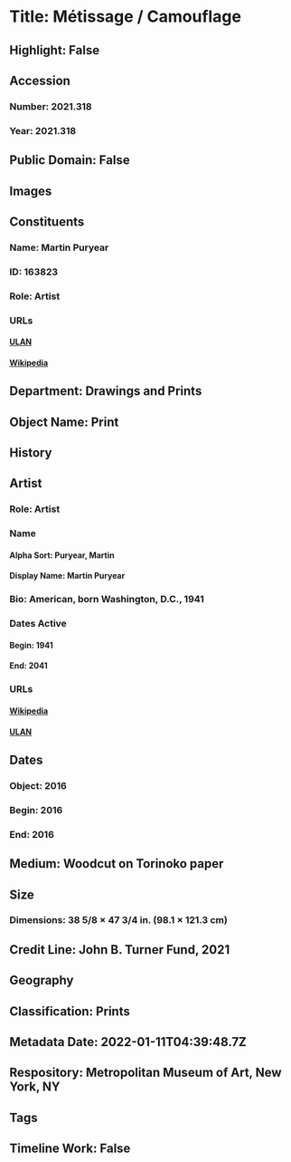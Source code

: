 # Title: Métissage / Camouflage
## Highlight: False
## Accession
### Number: 2021.318
### Year: 2021.318
## Public Domain: False
## Images
## Constituents
### Name: Martin Puryear
### ID: 163823
### Role: Artist
### URLs
#### [ULAN](http://vocab.getty.edu/page/ulan/500009936)
#### [Wikipedia](https://www.wikidata.org/wiki/Q6776418)
## Department: Drawings and Prints
## Object Name: Print
## History
## Artist
### Role: Artist
### Name
#### Alpha Sort: Puryear, Martin
#### Display Name: Martin Puryear
### Bio: American, born Washington, D.C., 1941
### Dates Active
#### Begin: 1941
#### End: 2041
### URLs
#### [Wikipedia](https://www.wikidata.org/wiki/Q6776418)
#### [ULAN](http://vocab.getty.edu/page/ulan/500009936)
## Dates
### Object: 2016
### Begin: 2016
### End: 2016
## Medium: Woodcut on Torinoko paper
## Size
### Dimensions: 38 5/8 × 47 3/4 in. (98.1 × 121.3 cm)
## Credit Line: John B. Turner Fund, 2021
## Geography
## Classification: Prints
## Metadata Date: 2022-01-11T04:39:48.7Z
## Respository: Metropolitan Museum of Art, New York, NY
## Tags
## Timeline Work: False